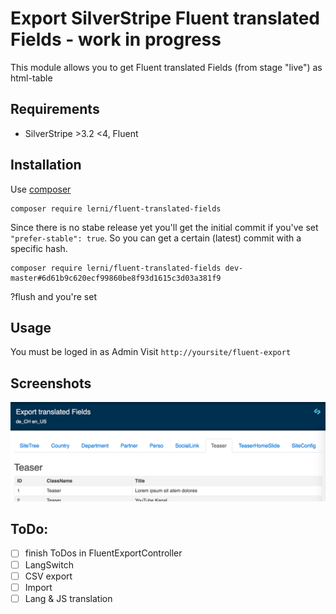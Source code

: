 # Export SilverStripe Fluent translated Fields - work in progress
This module allows you to get Fluent translated Fields (from stage "live") as html-table

## Requirements
 * SilverStripe >3.2 <4, Fluent 

## Installation
Use [composer](https://getcomposer.org/)
```
composer require lerni/fluent-translated-fields
```
Since there is no stabe release yet you'll get the initial commit if you've set `"prefer-stable": true`. So you can get a certain (latest) commit with a specific hash. 
```
composer require lerni/fluent-translated-fields dev-master#6d61b9c620ecf99860be8f93d1615c3d03a381f9
```
?flush and you're set

## Usage
You must be loged in as Admin
Visit `http://yoursite/fluent-export`

## Screenshots
![Overview](docs/images/overview.png)

## ToDo:
- [ ] finish ToDos in FluentExportController
- [ ] LangSwitch
- [ ] CSV export
- [ ] Import
- [ ] Lang & JS translation